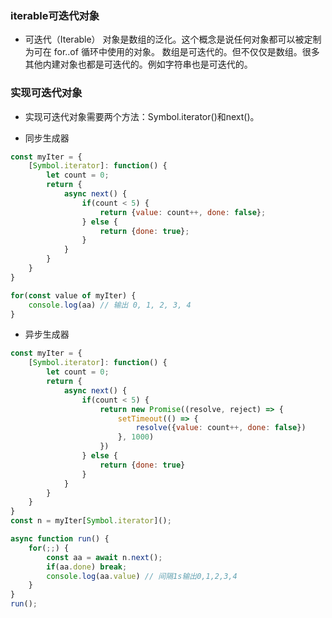 ### iterable可迭代对象

- 可迭代（Iterable） 对象是数组的泛化。这个概念是说任何对象都可以被定制为可在 for..of 循环中使用的对象。
数组是可迭代的。但不仅仅是数组。很多其他内建对象也都是可迭代的。例如字符串也是可迭代的。

### 实现可迭代对象

- 实现可迭代对象需要两个方法：Symbol.iterator()和next()。

- 同步生成器
```js
const myIter = {
    [Symbol.iterator]: function() {
        let count = 0;
        return {
            async next() {
                if(count < 5) {
                    return {value: count++, done: false};
                } else {
                    return {done: true};
                }
            }
        }
    }
}

for(const value of myIter) {
    console.log(aa) // 输出 0, 1, 2, 3, 4
}
```

- 异步生成器
```js
const myIter = {
    [Symbol.iterator]: function() {
        let count = 0;
        return {
            async next() {
                if(count < 5) {
                    return new Promise((resolve, reject) => {
                        setTimeout(() => {
                            resolve({value: count++, done: false})
                        }, 1000)
                    })
                } else {
                    return {done: true}
                }
            }
        }
    }
}
const n = myIter[Symbol.iterator]();

async function run() {
    for(;;) {
        const aa = await n.next();
        if(aa.done) break;
        console.log(aa.value) // 间隔1s输出0,1,2,3,4
    }
}
run();
```